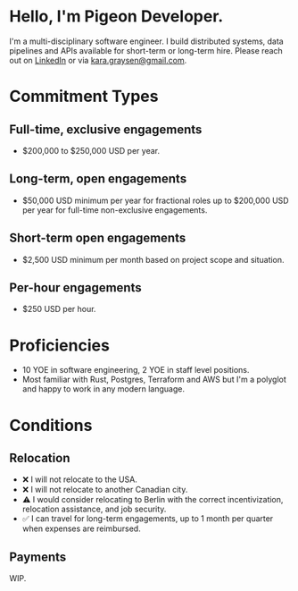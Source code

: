 # Hello, I'm Pigeon Developer.

I'm a multi-disciplinary software engineer. I build distributed systems, data pipelines and APIs available for short-term or long-term hire. Please reach out on [LinkedIn](https://www.linkedin.com/in/kara-pigeon/) or via [kara.graysen@gmail.com](mailto:kara.graysen@gmail.com).

# Commitment Types

## Full-time, exclusive engagements

* $200,000 to $250,000 USD per year.

## Long-term, open engagements

* $50,000 USD minimum per year for fractional roles up to $200,000 USD per year for full-time non-exclusive engagements.

## Short-term open engagements

* $2,500 USD minimum per month based on project scope and situation. 

## Per-hour engagements

* $250 USD per hour.

# Proficiencies

* 10 YOE in software engineering, 2 YOE in staff level positions.
* Most familiar with Rust, Postgres, Terraform and AWS but I'm a polyglot and happy to work in any modern language.

# Conditions

## Relocation

* ❌ I will not relocate to the USA.
* ❌ I will not relocate to another Canadian city.
* ⚠️ I would consider relocating to Berlin with the correct incentivization, relocation assistance, and job security.
* ✅ I can travel for long-term engagements, up to 1 month per quarter when expenses are reimbursed.

## Payments

WIP.
